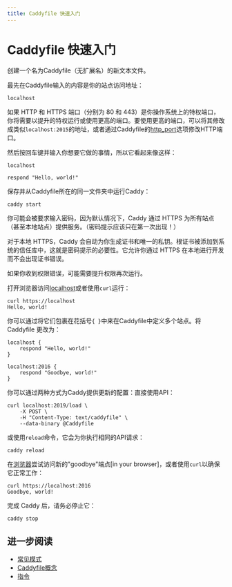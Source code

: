 ```yaml
---
title: Caddyfile 快速入门
---
```


# Caddyfile 快速入门

创建一个名为Caddyfile（无扩展名）的新文本文件。

最先在Caddyfile输入的内容是你的站点访问地址：

```caddy
localhost
```

<aside class="tip">
    如果 HTTP 和 HTTPS 端口（分别为 80 和 443）是你操作系统上的特权端口，你将需要以提升的特权运行或使用更高的端口。要使用更高的端口，可以将其修改成类似<code>localhost:2015</code>的地址，或者通过Caddyfile的<a href="/docs/caddyfile/options">http_port</a>选项修改HTTP端口。
</aside>

然后按回车键并输入你想要它做的事情，所以它看起来像这样：

```caddy
localhost

respond "Hello, world!"
```

保存并从Caddyfile所在的同一文件夹中运行Caddy：

<pre><code class="cmd bash">caddy start</code></pre>

你可能会被要求输入密码，因为默认情况下，Caddy 通过 HTTPS 为所有站点（甚至本地站点）提供服务。（密码提示应该只在第一次出现！）

<aside class="tip">
    对于本地 HTTPS，Caddy 会自动为你生成证书和唯一的私钥。根证书被添加到系统的信任库中，这就是密码提示的必要性。它允许你通过 HTTPS 在本地进行开发而不会出现证书错误。
</aside>

如果你收到权限错误，可能需要提升权限再次运行。

打开浏览器访问[localhost](http://localhost)或者使用`curl`运行：

<pre><code class="cmd"><span class="bash">curl https://localhost</span>
Hello, world!</code></pre>

你可以通过将它们包裹在花括号`{ }`中来在Caddyfile中定义多个站点。将Caddyfile 更改为：

```caddy
localhost {
	respond "Hello, world!"
}

localhost:2016 {
	respond "Goodbye, world!"
}
```

你可以通过两种方式为Caddy提供更新的配置：直接使用API：

<pre><code class="cmd bash">curl localhost:2019/load \
	-X POST \
	-H "Content-Type: text/caddyfile" \
	--data-binary @Caddyfile
</code></pre>

或使用`reload`命令，它会为你执行相同的API请求：

<pre><code class="cmd bash">caddy reload</code></pre>

在[浏览器](https://localhost:2016)尝试访问新的"goodbye"端点[in your browser]，或者使用`curl`以确保它正常工作：

<pre><code class="cmd"><span class="bash">curl https://localhost:2016</span>
Goodbye, world!</code></pre>

完成 Caddy 后，请务必停止它：

<pre><code class="cmd bash">caddy stop</code></pre>

## 进一步阅读

- [常见模式](/docs/caddyfile/patterns)
- [Caddyfile概念](/docs/caddyfile/concepts)
- [指令](/docs/caddyfile/directives)